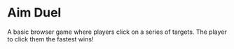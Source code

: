 # Aim Duel

A basic browser game where players click on a series of targets. The player to click them the fastest wins!
